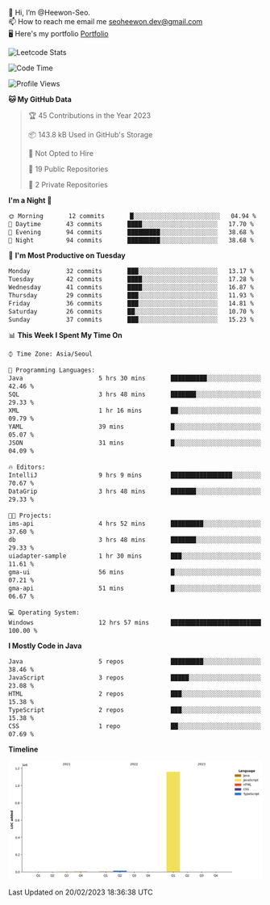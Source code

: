 👋 Hi, I’m @Heewon-Seo.  
📫 How to reach me email me seoheewon.dev@gmail.com   
🖥 Here's my portfolio [Portfolio](https://haileynotes.notion.site/HEEWON-SEO-f98fe97412ee4a6a94fd24fe6832f84c)

![Leetcode Stats](https://leetcode.card.workers.dev/?username=Heewon-Seo)

 <!--START_SECTION:waka-->
![Code Time](http://img.shields.io/badge/Code%20Time-251%20hrs%2052%20mins-blue)

![Profile Views](http://img.shields.io/badge/Profile%20Views-0-blue)

**🐱 My GitHub Data** 

> 🏆 45 Contributions in the Year 2023
 > 
> 📦 143.8 kB Used in GitHub's Storage 
 > 
> 🚫 Not Opted to Hire
 > 
> 📜 19 Public Repositories 
 > 
> 🔑 2 Private Repositories  
 > 
**I'm a Night 🦉** 

```text
🌞 Morning       12 commits       █░░░░░░░░░░░░░░░░░░░░░░░░   04.94 % 
🌆 Daytime       43 commits       ████░░░░░░░░░░░░░░░░░░░░░   17.70 % 
🌃 Evening       94 commits       █████████░░░░░░░░░░░░░░░░   38.68 % 
🌙 Night         94 commits       █████████░░░░░░░░░░░░░░░░   38.68 % 

```
📅 **I'm Most Productive on Tuesday** 

```text
Monday          32 commits       ███░░░░░░░░░░░░░░░░░░░░░░   13.17 % 
Tuesday         42 commits       ████░░░░░░░░░░░░░░░░░░░░░   17.28 % 
Wednesday       41 commits       ████░░░░░░░░░░░░░░░░░░░░░   16.87 % 
Thursday        29 commits       ███░░░░░░░░░░░░░░░░░░░░░░   11.93 % 
Friday          36 commits       ███░░░░░░░░░░░░░░░░░░░░░░   14.81 % 
Saturday        26 commits       ██░░░░░░░░░░░░░░░░░░░░░░░   10.70 % 
Sunday          37 commits       ███░░░░░░░░░░░░░░░░░░░░░░   15.23 % 

```


📊 **This Week I Spent My Time On** 

```text
⌚︎ Time Zone: Asia/Seoul

💬 Programming Languages: 
Java                     5 hrs 30 mins       ██████████░░░░░░░░░░░░░░░   42.46 % 
SQL                      3 hrs 48 mins       ███████░░░░░░░░░░░░░░░░░░   29.33 % 
XML                      1 hr 16 mins        ██░░░░░░░░░░░░░░░░░░░░░░░   09.79 % 
YAML                     39 mins             █░░░░░░░░░░░░░░░░░░░░░░░░   05.07 % 
JSON                     31 mins             █░░░░░░░░░░░░░░░░░░░░░░░░   04.09 % 

🔥 Editors: 
IntelliJ                 9 hrs 9 mins        █████████████████░░░░░░░░   70.67 % 
DataGrip                 3 hrs 48 mins       ███████░░░░░░░░░░░░░░░░░░   29.33 % 

🐱‍💻 Projects: 
ims-api                  4 hrs 52 mins       █████████░░░░░░░░░░░░░░░░   37.60 % 
db                       3 hrs 48 mins       ███████░░░░░░░░░░░░░░░░░░   29.33 % 
uiadapter-sample         1 hr 30 mins        ███░░░░░░░░░░░░░░░░░░░░░░   11.61 % 
gma-ui                   56 mins             █░░░░░░░░░░░░░░░░░░░░░░░░   07.21 % 
gma-api                  51 mins             █░░░░░░░░░░░░░░░░░░░░░░░░   06.67 % 

💻 Operating System: 
Windows                  12 hrs 57 mins      █████████████████████████   100.00 % 

```

**I Mostly Code in Java** 

```text
Java                     5 repos             █████████░░░░░░░░░░░░░░░░   38.46 % 
JavaScript               3 repos             █████░░░░░░░░░░░░░░░░░░░░   23.08 % 
HTML                     2 repos             ███░░░░░░░░░░░░░░░░░░░░░░   15.38 % 
TypeScript               2 repos             ███░░░░░░░░░░░░░░░░░░░░░░   15.38 % 
CSS                      1 repo              ██░░░░░░░░░░░░░░░░░░░░░░░   07.69 % 

```


**Timeline**

![Chart not found](https://raw.githubusercontent.com/Heewon-Seo/Heewon-Seo/main/charts/bar_graph.png) 


 Last Updated on 20/02/2023 18:36:38 UTC
<!--END_SECTION:waka-->

